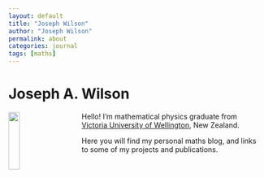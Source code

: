 ```yaml
---
layout: default
title: "Joseph Wilson"
author: "Joseph Wilson"
permalink: about
categories: journal
tags: [maths]
---
```





<h1>Joseph A. Wilson</h1>

<img src="{{ site.github.url }}/assets/img/cv-portrait.jpeg" style="float: left; margin-right: 1rem; width: 17%; min-width: 8rem;">

Hello! I’m mathematical physics graduate from [Victoria University of Wellington](https://sms.wgtn.ac.nz/Main/GradJosephWilson), New Zealand.

Here you will find my personal maths blog, and links to some of my projects and publications.
